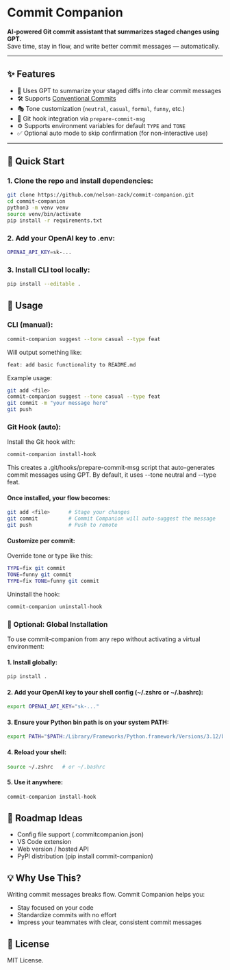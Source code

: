 # Commit Companion

**AI-powered Git commit assistant that summarizes staged changes using GPT.**  
Save time, stay in flow, and write better commit messages — automatically.

---

## ✨ Features

- 🧠 Uses GPT to summarize your staged diffs into clear commit messages
- 🛠️ Supports [Conventional Commits](https://www.conventionalcommits.org/en/v1.0.0/)
- 🎭 Tone customization (`neutral`, `casual`, `formal`, `funny`, etc.)
- 🧩 Git hook integration via `prepare-commit-msg`
- ⚙️ Supports environment variables for default `TYPE` and `TONE`
- ✅ Optional auto mode to skip confirmation (for non-interactive use)

---

## 🚀 Quick Start

### 1. Clone the repo and install dependencies:

```bash
git clone https://github.com/nelson-zack/commit-companion.git
cd commit-companion
python3 -m venv venv
source venv/bin/activate
pip install -r requirements.txt
```

### 2. Add your OpenAI key to .env:
```bash 
OPENAI_API_KEY=sk-...
```

### 3. Install CLI tool locally:
```bash
pip install --editable .
```

## 🔧 Usage

### CLI (manual):
```bash
commit-companion suggest --tone casual --type feat
```
Will output something like:
```bash
feat: add basic functionality to README.md
```
Example usage:
```bash
git add <file>
commit-companion suggest --tone casual --type feat
git commit -m "your message here"
git push
```

### Git Hook (auto):
Install the Git hook with:
```bash
commit-companion install-hook
```
This creates a .git/hooks/prepare-commit-msg script that auto-generates commit messages using GPT.
By default, it uses --tone neutral and --type feat.

#### Once installed, your flow becomes:

```bash
git add <file>      # Stage your changes
git commit          # Commit Companion will auto-suggest the message
git push            # Push to remote
```

#### Customize per commit:

Override tone or type like this:
```bash
TYPE=fix git commit
TONE=funny git commit
TYPE=fix TONE=funny git commit
```

Uninstall the hook:
```bash
commit-companion uninstall-hook
```

### 🔁 Optional: Global Installation

To use commit-companion from any repo without activating a virtual environment:
#### 1. Install globally:
```bash
pip install .
```

#### 2.	Add your OpenAI key to your shell config (~/.zshrc or ~/.bashrc):
```bash
export OPENAI_API_KEY="sk-..."
```

#### 3.	Ensure your Python bin path is on your system PATH:
```bash
export PATH="$PATH:/Library/Frameworks/Python.framework/Versions/3.12/bin"
```

#### 4.	Reload your shell:
```bash
source ~/.zshrc   # or ~/.bashrc
```

#### 5.	Use it anywhere:
```bash
commit-companion install-hook
```


## 🧠 Roadmap Ideas
- Config file support (.commitcompanion.json)
- VS Code extension
- Web version / hosted API
- PyPI distribution (pip install commit-companion)

## 💡 Why Use This?
Writing commit messages breaks flow. Commit Companion helps you:
- Stay focused on your code
- Standardize commits with no effort
- Impress your teammates with clear, consistent commit messages

## 📄 License

MIT License.
